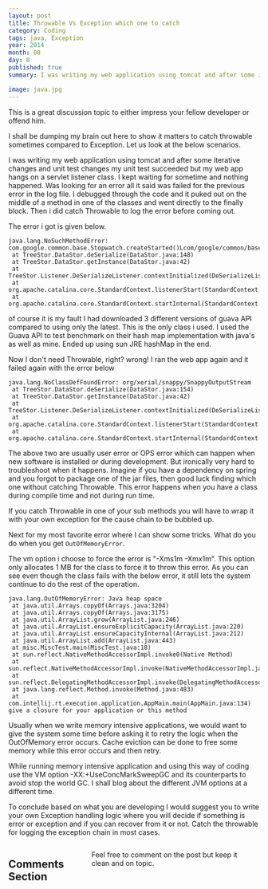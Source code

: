 ```yaml
---
layout: post
title: Throwable Vs Exception which one to catch
category: Coding
tags: java, Exception
year: 2014
month: 08
day: 8
published: true
summary: I was writing my web application using tomcat and after some iterative changes and unit test changes my unit test succeeded but my web app hangs on a servlet listener class. I kept waiting for sometime and nothing happened. Was looking for an error all it said was failed for the previous error in the log file. 

image: java.jpg
---
```

This is a great discussion topic to either impress your fellow developer or offend him.

I shall be dumping my brain out here to show it matters to catch throwable sometimes compared to Exception. Let us look at the below scenarios.

I was writing my web application using tomcat and after some iterative changes and unit test changes my unit test succeeded but my web app hangs on a servlet listener class. I kept waiting for sometime and nothing happened. Was looking for an error all it said was failed for the previous error in the log file. I debugged through the code and it puked out on the middle of a method in one of the classes and went directly to the finally block. Then i did catch Throwable to log the error before coming out.

The error i got is given below.

```
java.lang.NoSuchMethodError: com.google.common.base.Stopwatch.createStarted()Lcom/google/common/base/Stopwatch;
 at TreeStor.DataStor.deSerialize(DataStor.java:148)
 at TreeStor.DataStor.getInstance(DataStor.java:42)
 at TreeStor.Listener.DeSerializeListener.contextInitialized(DeSerializeListener.java:47)
 at org.apache.catalina.core.StandardContext.listenerStart(StandardContext.java:4760)
 at org.apache.catalina.core.StandardContext.startInternal(StandardContext.java:5184)
```
of course it is my fault I had downloaded 3 different versions of guava API compared to using only the latest. This is the only class i used. I used the Guava API to test benchmark on their hash map implementation with java's as well as mine. Ended up using sun JRE hashMap in the end.

Now I don't need Throwable, right? wrong! I ran the web app again and it failed again with the error below

```
java.lang.NoClassDefFoundError: org/xerial/snappy/SnappyOutputStream
 at TreeStor.DataStor.deSerialize(DataStor.java:154)
 at TreeStor.DataStor.getInstance(DataStor.java:42)
 at TreeStor.Listener.DeSerializeListener.contextInitialized(DeSerializeListener.java:47)
 at org.apache.catalina.core.StandardContext.listenerStart(StandardContext.java:4760)
 at org.apache.catalina.core.StandardContext.startInternal(StandardContext.java:5184)
```
The above two are usually user error or OPS error which can happen when new software is installed or during development. But ironically very hard to troubleshoot when it happens. Imagine if you have a dependency on spring and you forgot to package one of the jar files, then good luck finding which one without catching Throwable. This error happens when you have a class during compile time and not during run time.

If you catch Throwable in one of your sub methods you will have to wrap it with your own exception for the cause chain to be bubbled up.

Next for my most favorite error where I can show some tricks. What do you do when you get
```OutOfMemoryError```.

<script src="https://gist.github.com/vallur/91ac53d1f0abae5566eb.js"></script>

The vm option i choose to force the error is "-Xms1m -Xmx1m". This option only allocates 1 MB for the class to force it to throw this error. As you can see even though the class fails with the below error, it still lets the system continue to do the rest of the operation.

```
java.lang.OutOfMemoryError: Java heap space
 at java.util.Arrays.copyOf(Arrays.java:3204)
 at java.util.Arrays.copyOf(Arrays.java:3175)
 at java.util.ArrayList.grow(ArrayList.java:246)
 at java.util.ArrayList.ensureExplicitCapacity(ArrayList.java:220)
 at java.util.ArrayList.ensureCapacityInternal(ArrayList.java:212)
 at java.util.ArrayList.add(ArrayList.java:443)
 at misc.MiscTest.main(MiscTest.java:18)
 at sun.reflect.NativeMethodAccessorImpl.invoke0(Native Method)
 at sun.reflect.NativeMethodAccessorImpl.invoke(NativeMethodAccessorImpl.java:62)
 at sun.reflect.DelegatingMethodAccessorImpl.invoke(DelegatingMethodAccessorImpl.java:43)
 at java.lang.reflect.Method.invoke(Method.java:483)
 at com.intellij.rt.execution.application.AppMain.main(AppMain.java:134)
give a closure for your application or this method
``` 
Usually when we write memory intensive applications, we would want to give the system some time before asking it to retry the logic when the OutOfMemory error occurs. Cache eviction can be done to free some memory while this error occurs and then retry.

While running memory intensive application and using this way of coding use the VM option -XX:+UseConcMarkSweepGC and its counterparts to avoid stop the world GC. I shall blog about the different JVM options at a different time.

To conclude based on what you are developing I would suggest you to write your own Exception handling logic where you will decide if something is error or exception and if you can recover from it  or not. Catch the throwable for logging the exception chain in most cases.

<div class="row">	
    <div class="span9 columns">    
		<h2>Comments Section</h2>
	    <p>Feel free to comment on the post but keep it clean and on topic.</p>	
		<div id="disqus_thread"></div>
		<script type="text/javascript">
			/* * * CONFIGURATION VARIABLES: EDIT BEFORE PASTING INTO YOUR WEBPAGE * * */
			var disqus_shortname = 'vallur'; // required: replace example with your forum shortname
			var disqus_identifier = '{{ page.url }}';
			var disqus_url = 'http://erjjones.github.com{{ page.url }}';
			
			/* * * DON'T EDIT BELOW THIS LINE * * */
			(function() {
				var dsq = document.createElement('script'); dsq.type = 'text/javascript'; dsq.async = true;
				dsq.src = 'http://' + disqus_shortname + '.disqus.com/embed.js';
				(document.getElementsByTagName('head')[0] || document.getElementsByTagName('body')[0]).appendChild(dsq);
			})();
		</script>
		<noscript>Please enable JavaScript to view the <a href="http://disqus.com/?ref_noscript">comments powered by Disqus.</a></noscript>
		<a href="http://disqus.com" class="dsq-brlink">blog comments powered by <span class="logo-disqus">Disqus</span></a>
	</div>
</div>

<!-- Twitter -->
<script>!function(d,s,id){var js,fjs=d.getElementsByTagName(s)[0];if(!d.getElementById(id)){js=d.createElement(s);js.id=id;js.src="//platform.twitter.com/widgets.js";fjs.parentNode.insertBefore(js,fjs);}}(document,"script","twitter-wjs");</script>

<!-- Google + -->
<script type="text/javascript">
  (function() {
    var po = document.createElement('script'); po.type = 'text/javascript'; po.async = true;
    po.src = 'https://apis.google.com/js/plusone.js';
    var s = document.getElementsByTagName('script')[0]; s.parentNode.insertBefore(po, s);
  })();
</script>
